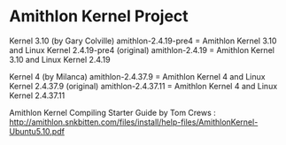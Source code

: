 # Amithlon Kernel Project

Kernel 3.10 (by Gary Colville)
amithlon-2.4.19-pre4 = Amithlon Kernel 3.10 and Linux Kernel 2.4.19-pre4 (original)
amithlon-2.4.19 = Amithlon Kernel 3.10 and Linux Kernel 2.4.19

Kernel 4 (by Milanca)
amithlon-2.4.37.9 = Amithlon Kernel 4 and Linux Kernel 2.4.37.9 (original)
amithlon-2.4.37.11 = Amithlon Kernel 4 and Linux Kernel 2.4.37.11



Amithlon Kernel Compiling Starter Guide by Tom Crews :
http://amithlon.snkbitten.com/files/install/help-files/AmithlonKernel-Ubuntu5.10.pdf